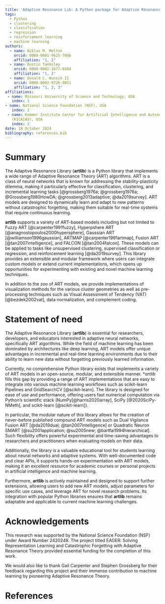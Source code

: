 ```yaml
---
title: 'Adaptive Resonance Lib: A Python package for Adaptive Resonance Theory (ART) models'
tags:
  - Python
  - clustering
  - classification
  - regression
  - reinforcement learning
  - machine learning
authors:
  - name: Niklas M. Melton
    orcid: 0000-0001-9625-7086
    affiliation: "1, 2"
  - name: Dustin Tanksley
    orcid: 0000-0002-1677-0304
    affiliation: "1, 2"
  - name: Donald C. Wunsch II
    orcid: 0000-0002-9726-9051
    affiliation: "1, 2, 3"
affiliations:
 - name: Missouri University of Science and Technology, USA
   index: 1
- name: National Science Foundation (NSF), USA
   index: 2
 - name: Kummer Institute Center for Artificial Intelligence and Autonomous Systems
   (KICAIAS), USA
   index: 3
date: 18 October 2024
bibliography: references.bib
---
```


# Summary

The Adaptive Resonance Library (**artlib**) is a Python library that implements a wide
range of Adaptive Resonance Theory (ART) algorithms. ART is a class of neural networks
that is known for addressing the stability-plasticity dilemma, making it particularly
effective for classification, clustering, and incremental learning tasks
[@grossberg1976a; @grossberg1976a; @Grossberg1980HowDA; @grossberg2013adaptive;
@da2019survey]. ART models are designed to dynamically learn and adapt to new patterns
without catastrophic forgetting, making them suitable for real-time systems that require
continuous learning.

**artlib** supports a variety of ART-based models including but not limited to
Fuzzy ART [@carpenter1991fuzzy], Hyperpshere ART [@anagnostopoulos2000hypersphere],
Gaussian ART [@williamson1996gaussian], ARTMAP [@carpenter1991artmap],
Fusion ART [@tan2007intelligence], and FALCON [@tan2004falcon]. These models
can be applied to tasks like unsupervised clustering, supervised classification or
regression, and reinforcement learning [@da2019survey]. This library provides an
extensible and modular framework where users can integrate custom models or extend
current implementations, which opens up opportunities for experimenting with existing
and novel machine learning techniques.

In addition to the zoo of ART models, we provide
implementations of visualization methods for the various cluster geometries as well as
pre-processing techniques such as Visual Assessment of Tendency (VAT)[@bezdek2002vat],
data normalization, and complement coding.

# Statement of need

The Adaptive Resonance Library (**artlib**) is essential for researchers, developers,
and educators interested in adaptive neural networks, specifically ART algorithms. While
the field of machine learning has been dominated by architectures like deep learning,
ART models offer unique advantages in incremental and real-time learning environments
due to their ability to learn new data without forgetting previously learned
information.

Currently, no comprehensive Python library exists that implements a variety of ART
models in an open-source, modular, and extensible manner. **artlib* fills this gap by
providing a range of ART implementations that are easy to integrate into various machine
learning workflows such as scikit-learn Pipelines and GridSearchCV [@scikit-learn].
The library is designed for ease of use and performance, offering users fast numerical
computation via Python’s scientific stack (NumPy[@harris2020array], SciPy
[@2020SciPy-NMeth], and scikit-learn [@scikit-learn]).

In particular, the modular nature of this library allows for the creation of
never-before published compound ART models such as Dual Vigilance
Fusion ART [@da2019dual; @tan2007intelligence] or Quadratic Neuron SMART
[@su2001application; @su2005new; @bartfai1994hierarchical]. Such flexibility offers
powerful experimental and time-saving advantages to researchers and practitioners when
evaluating models on their data.

Additionally, the library is a valuable educational tool for students learning about
neural networks and adaptive systems. With well-documented code and clear APIs, it
supports hands-on experimentation with ART models, making it an excellent resource for
academic courses or personal projects in artificial intelligence and machine learning.

Furthermore, **artlib** is actively maintained and designed to support further
extensions, allowing users to add new ART models, adjust parameters for specific use
cases, and leverage ART for novel research problems. Its integration with popular Python
libraries ensures that **artlib** remains adaptable and applicable to current machine
learning challenges.

# Acknowledgements
This research was supported by the National Science Foundation (NSF) under Award
Number 2420248. The project titled EAGER: Solving Representation Learning and
Catastrophic Forgetting with Adaptive Resonance Theory provided essential funding for
the completion of this work.

We would also like to thank Gail Carpenter and Stephen Grossberg for their
feedback regarding this project and their immense contribution to machine learning by
pioneering Adaptive Resonance Theory.

# References
